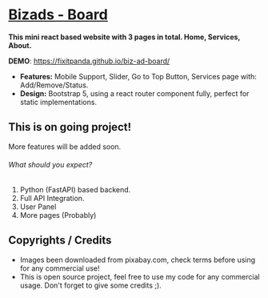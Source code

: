 # [Bizads - Board](https://github.com/Fixitpanda/biz-ad-board)

**This mini react based website with 3 pages in total. Home,  Services, About.**

**DEMO**: https://fixitpanda.github.io/biz-ad-board/

* **Features:** Mobile Support, Slider, Go to Top Button, Services page with: Add/Remove/Status.
* **Design:** Bootstrap 5, using a react router component fully, perfect for static implementations.

## This is on going project!

More features will be added soon.

###### What should you expect?

1. Python (FastAPI) based backend.
2. Full API Integration.
3. User Panel
4. More pages (Probably)

## Copyrights / Credits

* Images been downloaded from pixabay.com, check terms before using for any commercial use!
* This is open source project, feel free to use my code for any commercial usage. Don't forget to give some credits ;).
